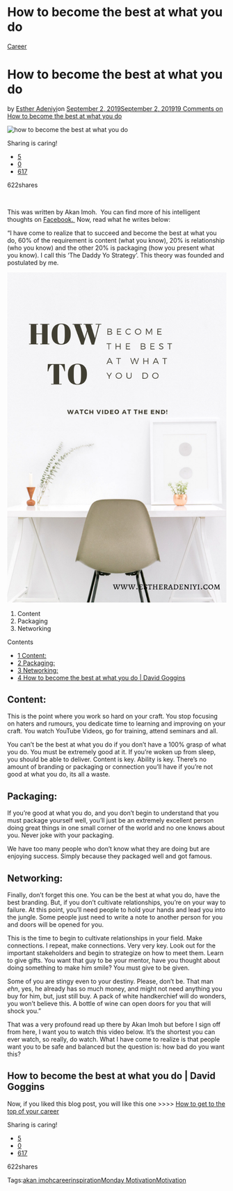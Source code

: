 # How to become the best at what you do

[Career](https://estheradeniyi.com/category/career/)
# How to become the best at what you do

by [Esther Adeniyi](https://estheradeniyi.com/author/esther-adeniyi/)on [September 2, 2019September 2, 2019](https://estheradeniyi.com/become-best-at-what-you-do/)[19 Comments on How to become the best at what you do](https://estheradeniyi.com/become-best-at-what-you-do/#comments)

![how to become the best at what you do](https://estheradeniyi.com/wp-content/uploads/2019/09/how-to-become-the-best-at-what-you-do-925x540.jpeg)

Sharing is caring!

- [5](https://www.facebook.com/sharer/sharer.php?u=https%3A%2F%2Festheradeniyi.com%2Fbecome-best-at-what-you-do%2F&amp;t=How%20to%20become%20the%20best%20at%20what%20you%20do)
- [0](https://twitter.com/intent/tweet?text=How%20to%20become%20the%20best%20at%20what%20you%20do&amp;url=https%3A%2F%2Festheradeniyi.com%2Fbecome-best-at-what-you-do%2F)
- [617](#)

622shares

&#xA0;

This was written by Akan Imoh.&#xA0; You can find more of his intelligent thoughts on [Facebook.&#xA0;](https://web.facebook.com/upcoming.ng)&#xA0;Now, read what he writes below:

&#x201C;I have come to realize that to succeed and become the best at what you do, 60% of the requirement is content (what you know), 20% is relationship (who you know) and the other 20% is packaging (how you present what you know). I call this &#x2018;The Daddy Yo Strategy&#x2019;. This theory was founded and postulated by me.

![how to become the best at what you do](images\how-to-become-the-best-at-what-you-do.png)

1. Content
 2. Packaging
 3. Networking

Contents

- [1 Content:](#Content)
- [2 Packaging:](#Packaging)
- [3 Networking:](#Networking)
- [4 How to become the best at what you do | David Goggins](#How_to_become_the_best_at_what_you_do_David_Goggins)

## Content:

This is the point where you work so hard on your craft. You stop focusing on haters and rumours, you dedicate time to learning and improving on your craft. You watch YouTube Videos, go for training, attend seminars and all.

You can&#x2019;t be the best at what you do if you don&#x2019;t have a 100% grasp of what you do. You must be extremely good at it. If you&#x2019;re woken up from sleep, you should be able to deliver. Content is key. Ability is key. There&#x2019;s no amount of branding or packaging or connection you&#x2019;ll have if you&#x2019;re not good at what you do, its all a waste.

## Packaging:

If you&#x2019;re good at what you do, and you don&#x2019;t begin to understand that you must package yourself well, you&#x2019;ll just be an extremely excellent person doing great things in one small corner of the world and no one knows about you. Never joke with your packaging.

We have too many people who don&#x2019;t know what they are doing but are enjoying success. Simply because they packaged well and got famous.

## Networking:

Finally, don&#x2019;t forget this one. You can be the best at what you do, have the best branding. But, if you don&#x2019;t cultivate relationships, you&#x2019;re on your way to failure. At this point, you&#x2019;ll need people to hold your hands and lead you into the jungle. Some people just need to write a note to another person for you and doors will be opened for you.

This is the time to begin to cultivate relationships in your field. Make connections. I repeat, make connections. Very very key. Look out for the important stakeholders and begin to strategize on how to meet them. Learn to give gifts. You want that guy to be your mentor, have you thought about doing something to make him smile? You must give to be given.

Some of you are stingy even to your destiny. Please, don&#x2019;t be. That man *ehn*, yes, he already has so much money, and might not need anything you buy for him, but, just still buy. A pack of white handkerchief will do wonders, you won&#x2019;t believe this. A bottle of wine can open doors for you that will shock you.&#x201D;

That was a very profound read up there by Akan Imoh but before I sign off from here, I want you to watch this video below. It&#x2019;s the shortest you can ever watch, so really, do watch. What I have come to realize is that people want you to be safe and balanced but the question is: how bad do you want this?

## How to become the best at what you do | David Goggins

Now, if you liked this blog post, you will like this one >>>> [How to get to the top of your career](https://estheradeniyi.com/get-to-top-of-your-career-with-these/)

Sharing is caring!

- [5](https://www.facebook.com/sharer/sharer.php?u=https%3A%2F%2Festheradeniyi.com%2Fbecome-best-at-what-you-do%2F&amp;t=How%20to%20become%20the%20best%20at%20what%20you%20do)
- [0](https://twitter.com/intent/tweet?text=How%20to%20become%20the%20best%20at%20what%20you%20do&amp;url=https%3A%2F%2Festheradeniyi.com%2Fbecome-best-at-what-you-do%2F)
- [617](#)

622shares

Tags:[akan imoh](https://estheradeniyi.com/tag/akan-imoh/)[career](https://estheradeniyi.com/tag/career/)[inspiration](https://estheradeniyi.com/tag/inspiration/)[Monday Motivation](https://estheradeniyi.com/tag/monday-motivation/)[Motivation](https://estheradeniyi.com/tag/motivation/)